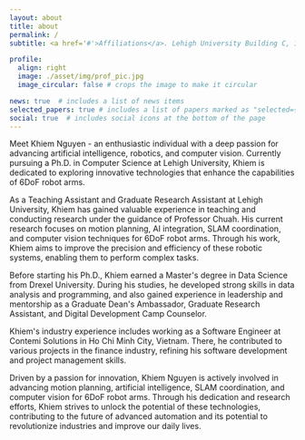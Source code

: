 ```yaml
---
layout: about
title: about
permalink: /
subtitle: <a href='#'>Affiliations</a>. Lehigh University Building C, 113 Research Dr, Bethlehem, PA.

profile:
  align: right
  image: ./asset/img/prof_pic.jpg
  image_circular: false # crops the image to make it circular

news: true  # includes a list of news items
selected_papers: true # includes a list of papers marked as "selected={true}"
social: true  # includes social icons at the bottom of the page
---
```


Meet Khiem Nguyen - an enthusiastic individual with a deep passion for advancing artificial intelligence, robotics, and computer vision. Currently pursuing a Ph.D. in Computer Science at Lehigh University, Khiem is dedicated to exploring innovative technologies that enhance the capabilities of 6DoF robot arms.

As a Teaching Assistant and Graduate Research Assistant at Lehigh University, Khiem has gained valuable experience in teaching and conducting research under the guidance of Professor Chuah. His current research focuses on motion planning, AI integration, SLAM coordination, and computer vision techniques for 6DoF robot arms. Through his work, Khiem aims to improve the precision and efficiency of these robotic systems, enabling them to perform complex tasks.

Before starting his Ph.D., Khiem earned a Master's degree in Data Science from Drexel University. During his studies, he developed strong skills in data analysis and programming, and also gained experience in leadership and mentorship as a Graduate Dean's Ambassador, Graduate Research Assistant, and Digital Development Camp Counselor.

Khiem's industry experience includes working as a Software Engineer at Contemi Solutions in Ho Chi Minh City, Vietnam. There, he contributed to various projects in the finance industry, refining his software development and project management skills.

Driven by a passion for innovation, Khiem Nguyen is actively involved in advancing motion planning, artificial intelligence, SLAM coordination, and computer vision for 6DoF robot arms. Through his dedication and research efforts, Khiem strives to unlock the potential of these technologies, contributing to the future of advanced automation and its potential to revolutionize industries and improve our daily lives.
